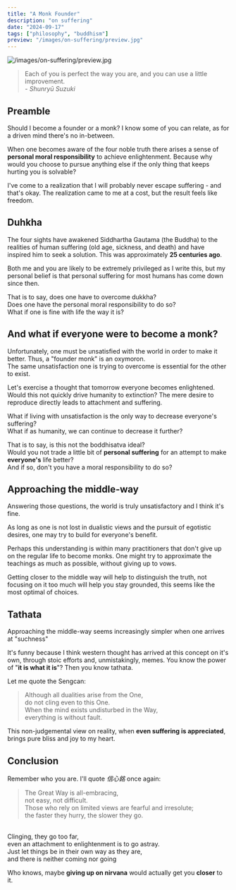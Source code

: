 ```yaml
---
title: "A Monk Founder"
description: "on suffering"
date: "2024-09-17"
tags: ["philosophy", "buddhism"]
preview: "/images/on-suffering/preview.jpg"
---
```


![/images/on-suffering/preview.jpg](/images/on-suffering/preview.jpg)


> Each of you is perfect the way you are, and you can use a little improvement. <br> _- Shunryū Suzuki_ 


## Preamble
Should I become a founder or a monk? I know some of you can relate, as for a driven mind there's no in-between.

When one becomes aware of the four noble truth there arises a sense of **personal moral responsibility** to achieve enlightenment. Because why would you choose to pursue anything else if the only thing that keeps hurting you is solvable?

I've come to a realization that I will probably never escape suffering - and that's okay.
The realization came to me at a cost, but the result feels like freedom.

## Duhkha
The four sights have awakened Siddhartha Gautama (the Buddha) to the realities of human suffering (old age, sickness, and death) and have inspired him to seek a solution. 
This was approximately **25 centuries ago**. 

Both me and you are likely to be extremely privileged as I write this, but my personal belief is that personal suffering for most humans has come down since then.

That is to say, does one have to overcome dukkha? <br>
Does one have the personal moral responsibility to do so? <br>
What if one is fine with life the way it is?

## And what if everyone were to become a monk?
Unfortunately, one must be unsatisfied with the world in order to make it better. 
Thus, a "founder monk" is an oxymoron. <br>
The same unsatisfaction one is trying to overcome is essential for the other to exist. 

Let's exercise a thought that tomorrow everyone becomes enlightened. Would this not quickly drive humanity to extinction?
The mere desire to reproduce directly leads to attachment and suffering.

What if living with unsatisfaction is the only way to decrease everyone's suffering? <br>
What if as humanity, we can continue to decrease it further?

That is to say, is this not the boddhisatva ideal? <br>
Would you not trade a little bit of **personal suffering** for an attempt to make **everyone's** life better? <br>
And if so, don't you have a moral responsibility to do so?

## Approaching the middle-way
Answering those questions, the world is truly unsatisfactory and I think it's fine. 

As long as one is not lost in dualistic views and the pursuit of egotistic desires, one may try to build for everyone's benefit.

Perhaps this understanding is within many practitioners that don't give up on the regular life to become monks. One might try to approximate the teachings as much as possible, without giving up to vows.

Getting closer to the middle way will help to distinguish the truth, not focusing on it too much will help you stay grounded, this seems like the most optimal of choices.

## Tathata
Approaching the middle-way seems increasingly simpler when one arrives at "suchness"

It's funny because I think western thought has arrived at this concept on it's own, through stoic efforts and, unmistakingly, memes.
You know the power of "**it is what it is**"? Then you know tathata. 

Let me quote the Sengcan:

> Although all dualities arise from the One, <br>
  do not cling even to this One. <br>
  When the mind exists undisturbed in the Way, <br>
  everything is without fault.


This non-judgemental view on reality, when **even suffering is appreciated**, brings pure bliss and joy to my heart.

## Conclusion

Remember who you are. I'll quote _信心銘_ once again:

> The Great Way is all-embracing, <br>
  not easy, not difficult. <br>
  Those who rely on limited views are fearful and irresolute; <br>
  the faster they hurry, the slower they go. <br>
  <br>
  Clinging, they go too far, <br>
  even an attachment to enlightenment is to go astray. <br>
  Just let things be in their own way as they are, <br>
  and there is neither coming nor going

Who knows, maybe **giving up on nirvana** would actually get you **closer** to it.
